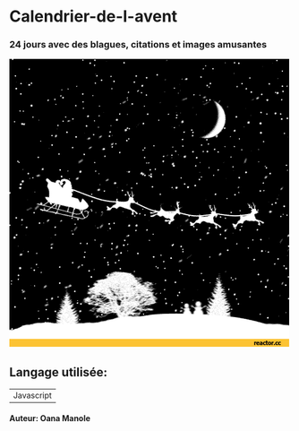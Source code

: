 # Calendrier-de-l-avent
### 24 jours avec des blagues, citations et images amusantes

![](./img/gif_christmas.gif)

## Langage utilisée:

<table>
    <tr>
        <td>Javascript</td>
    </tr>
</table>


#### Auteur: Oana Manole



